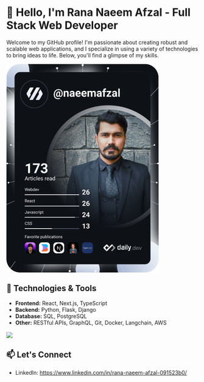 # 👋 Hello, I'm Rana Naeem Afzal - Full Stack Web Developer

Welcome to my GitHub profile! I'm passionate about creating robust and scalable web applications, and I specialize in using a variety of technologies to bring ideas to life. Below, you'll find a glimpse of my skills.

<a href="https://app.daily.dev/DailyDevTips"><img align="center" src="https://github.com/r-naeem-afzal/r-naeem-afzal/blob/main/devcard.svg" width="400" alt="Chris Bongers's Dev Card"/></a>

## 🔧 Technologies & Tools

- **Frontend:** React, Next.js, TypeScript
- **Backend:** Python, Flask, Django
- **Database:** SQL, PostgreSQL
- **Other:** RESTful APIs, GraphQL, Git, Docker, Langchain, AWS

 <a href="https://githubtrends.io">
  <img align="center" src="https://api.githubtrends.io/user/svg/r-naeem-afzal/langs?time_range=one_year&include_private=True&loc_metric=changed&theme=dark" />
</a>

## 📫 Let's Connect

- LinkedIn: https://www.linkedin.com/in/rana-naeem-afzal-091523b0/



